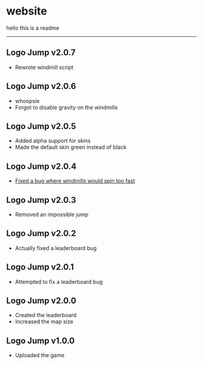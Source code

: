 # website
hello this is a readme

---

## Logo Jump v2.0.7
  - Rewrote windmill script

## Logo Jump v2.0.6
  - whoopsie
  - Forgot to disable gravity on the windmills

## Logo Jump v2.0.5
  - Added alpha support for skins
  - Made the default skin green instead of black

## Logo Jump v2.0.4
  - [Fixed a bug where windmills would spin too fast](https://github.com/redisnotbluedev/redisnotbluedev.github.io/issues/2)

## Logo Jump v2.0.3
  - Removed an impossible jump

## Logo Jump v2.0.2
  - Actually fixed a leaderboard bug

## Logo Jump v2.0.1
  - Attempted to fix a leaderboard bug

## Logo Jump v2.0.0
  - Created the leaderboard
  - Increased the map size

## Logo Jump v1.0.0
  - Uploaded the game
